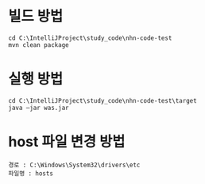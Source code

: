 
# 빌드 방법
```shell
cd C:\IntelliJProject\study_code\nhn-code-test
mvn clean package
```

# 실행 방법
```shell
cd C:\IntelliJProject\study_code\nhn-code-test\target
java –jar was.jar

```

# host 파일 변경 방법
```text
경로 : C:\Windows\System32\drivers\etc
파일명 : hosts
```
